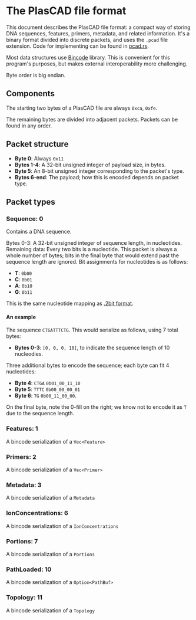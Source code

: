 # The PlasCAD file format

This document describes the PlasCAD file format: a compact way of storing DNA sequences, features, primers, metadata,
and related information. It's a binary format divided into discrete packets, and uses the `.pcad` file extension.
Code for implementing can be found in [pcad.rs](src/file_io/pcad.rs).

Most data structures use [Bincode](https://docs.rs/bincode/latest/bincode/) library. This is convenient for this program's
purposes, but makes external interoperability more challenging.

Byte order is big endian.


## Components
The starting two bytes of a PlasCAD file are always `0xca`, `0xfe`.

The remaining bytes are divided into adjacent packets. Packets can be found in any order.


## Packet structure
- **Byte 0**: Always `0x11`
- **Bytes 1-4**: A 32-bit unsigned integer of payload size, in bytes.
- **Byte 5**: An 8-bit unsigned integer corresponding to the packet's type.
- **Bytes 6-end**: The payload; how this is encoded depends on packet type.

## Packet types

### Sequence: 0
Contains a DNA sequence.

Bytes 0-3: A 32-bit unsigned integer of sequence length, in nucleotides.
Remaining data: Every two bits is a nucleotide. This packet is always a whole number of bytes; bits in the final byte that
would extend past the sequence length are ignored. Bit assignments for nucleotides is as follows:

- **T**: `0b00`
- **C**: `0b01`
- **A**: `0b10`
- **G**: `0b11`

This is the same nucleotide mapping as [.2bit format](http://genome.ucsc.edu/FAQ/FAQformat.html#format7).

#### An example
The sequence `CTGATTTCTG`. This would serialize as follows, using 7 total bytes:

- **Bytes 0-3**: `[0, 0, 0, 10]`, to indicate the sequence length of 10 nucleodies. 

Three additional bytes to encode the sequence; each byte can fit 4 nucleotides:
- **Byte 4**: `CTGA` `0b01_00_11_10`
- **Byte 5**: `TTTC` `0b00_00_00_01`
- **Byte 6**: `TG` `0b00_11_00_00`. 

On the final byte, note the 0-fill on the right; we know not to encode it as `T` due to the
sequence length.

### Features: 1
A bincode serialization of a `Vec<Feature>`

### Primers: 2
A bincode serialization of a `Vec<Primer>`

### Metadata: 3
A bincode serialization of a `Metadata`

### IonConcentrations: 6
A bincode serialization of a `IonConcentrations`

### Portions: 7
A bincode serialization of a `Portions`

### PathLoaded: 10
A bincode serialization of a `Option<PathBuf>`

### Topology: 11
A bincode serialization of a `Topology`



